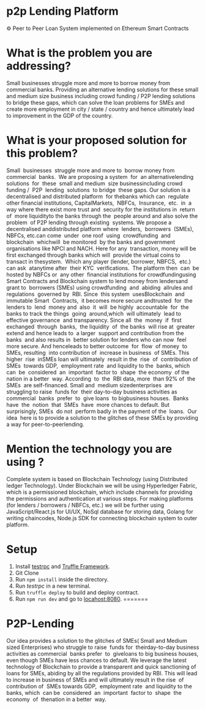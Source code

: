p2p Lending Platform
=========================
⚙️ Peer to Peer Loan System implemented on Ethereum Smart Contracts

What is the problem you are addressing?
=========================================

Small businesses struggle more and more to borrow money from commercial banks. Providing an alternative lending solutions for these small and medium size business including crowd funding / P2P lending solutions to bridge these gaps, which can solve the loan problems for SMEs and create more employment in city / state / country and hence ultimately lead to improvement in the GDP of the country. 

What is your proposed solution for this problem?
=================================================

Small ​ ​businesses ​ ​struggle​ ​more​ ​and​ ​more​ to​ ​ ​borrow​ ​money​ from​ ​ commercial​ ​ banks.​ ​ ​We​ are​ proposing​ ​a​ system​ ​ for​ ​ ​an​ ​alternative​ lending​ ​ solutions​ ​ for​ ​ ​these ​ ​small​ ​and​ medium​ ​ size​ business​ ​including​ ​crowd​ funding​ ​/ ​ P2P​ ​ lending​ ​ ​solutions ​ ​to​ ​bridge ​ these​ ​ gaps.​ Our​ ​solution​ ​is​ ​a​ ​decentralised​ ​and​ ​distributed​ platform​ ​ ​for​ ​the​ ​banks​ ​which​ ​can ​ regulate​ ​ ​other financial​ ​institutions,​ ​Capital​ Markets,​ ​ NBFCs,​ ​ ​Insurance, ​ etc.​ ​ in​ ​ a​ ​ ​way​ ​where​ ​there​ ​exist​ ​more trust​ ​and ​ ​security​ ​for​ ​the​ ​institutions​ in​ ​ ​return​ of​ ​ ​more​ ​liquidity​ ​to​ ​the​ ​banks​ ​through​ the​ ​ ​people around​ ​and​ ​also​ ​solve​ ​the​ ​problem ​ of​ ​ ​P2P​ ​lending​ ​through​ ​existing ​ systems.​ We​ ​propose​ a​ ​ ​decentralised​ ​and​ ​distributed​ ​platform​ ​where ​ lenders,​ ​ ​borrowers ​ (SMEs),​ ​ ​NBFCs, etc.​ ​can​ ​come ​ under​ ​ ​one​ ​roof ​ using​ ​ crowdfunding​ ​ and​ ​ ​blockchain ​ which​ ​will​ ​ ​be​ ​monitored ​ ​by​ ​the banks and government organisations like NPCI and NACH. ​​Here​ ​for​ any​ ​ ​transaction,​ ​money​ ​will​ be​ ​ ​first​ exchanged​ ​ ​through​ banks​ ​which​ will​ ​ ​provide the​ ​virtual​ ​coins​ ​to​ ​transact​ ​in​ ​the​ system.​ ​ ​Which​ ​any​ ​player​ ​(lender,​ ​borrower,​ NBFCS,​ ​ ​etc.) ​ ​can ask ​ ​at​ ​anytime​ after​ ​ ​their​ KYC​ ​ verifications.​ ​ ​The​ ​platform​ ​then ​ can​ ​ be​ ​ ​hosted​ ​by​ ​NBFCs​ ​or ​ ​any other ​ ​financial​ ​institutions​ ​for​ ​crowdfunding​ ​using​ ​Smart​ ​Contracts​ ​and​ ​Blockchain​ ​system​ to​ lend​ ​money​ ​from​ ​lenders​ ​and​ ​grant​ ​to ​ ​borrowers​ ​(SMEs)​ ​using​ ​crowdfunding ​ and​ ​ abiding​ ​ all​ rules​ ​and ​ ​regulations ​ ​governed​ ​by ​ ​RBI. Since ​ ​this​ system​ ​ ​uses​ Blockchain​ ​ ​and​ ​immutable​ ​Smart ​ Contracts,​ ​ ​it​ ​becomes​ ​more​ secure​ and​ trusted​ ​ for​ ​ ​the​ ​lenders​ ​to ​ lend​ ​ ​money​ and​ ​ also​ ​ ​it ​ ​will ​ be​ ​ ​highly ​ accountable​ ​ for​ ​ the​ ​ ​banks​ ​to track​ ​the​ things​ ​ going​ ​ around,​ ​ which​ ​ ​will​ ultimately​ ​ ​lead​ ​to​ ​effective​ ​governance ​ and​ transparency. ​ ​Since​ all​ ​ ​the ​ money​ ​ if​ ​ ​first​ exchanged​ ​ ​through ​ ​banks, ​ the​ ​ liquidity​ ​ of​ ​ ​the​ banks​ ​ will​ rise​ at​ ​ ​greater​ ​extend​ ​and​ ​hence​ leads​ ​ ​to ​ ​a​ larger​ ​ ​support​ ​and​ ​contribution​ ​from​ ​the​ ​banks ​ and​ also​ results​ ​ in​ ​ ​better​ ​solution​ ​for​ ​lenders​ ​who​ ​can​ now​ ​ ​feel​ ​more​ ​secure.​ ​And​ ​hence​ ​leads​ to​ better​ outcome​ ​ for​ ​ flow​ ​ ​of​ money​ ​ ​to​ ​SMEs,​ ​resulting ​ into​ ​ ​contribution​ of​ ​ ​increase​ ​in​ ​business ​ of​ SMEs. This​ ​higher ​ rise​ ​ ​in​ ​SMEs​ ​loan​ ​will​ ​ultimately ​ ​result​ ​in​ the​ ​ rise​ ​ of​ ​ ​contribution​ ​of ​ SMEs​ ​ ​towards GDP, ​ ​employment​ rate​ ​ ​and​ ​liquidity​ ​to​ ​the ​ ​banks,​ ​which ​ can​ ​ ​be ​ ​considered ​ ​an ​ important​ ​ ​factor to ​ shape​ ​ ​the​ economy​ ​ of​ ​ ​the​ ​nation​ ​in​ ​a​ better​ ​ ​way.​ ​According ​ to​ ​ the​ ​ ​RBI​ ​data,​ ​more ​ than​ ​ 92%​ of ​ the​ ​ SMEs​ ​ ​are​ ​self-financed.​ ​Small​ ​and ​ ​medium​ ​sized​ ​enterprises ​ are​ ​ ​struggling​ ​to​ raise​ ​ ​funds for ​ ​their​ day-to-day​ ​ ​business​ ​activities​ ​as​ commercial​ ​ banks​ ​ prefer​ ​ to​ ​ ​give​ loans​ ​ ​to​ ​big​ business​ houses. ​ ​Banks​ ​have ​ ​the ​ notion​ ​ ​that ​ SMEs​ ​ have​ ​ more​ ​ ​chances​ ​to​ ​default.​ ​But​ surprisingly,​ SMEs ​ ​do​ not​ ​ ​perform​ ​badly​ ​in ​ ​the​ ​payment​ ​of​ the​ ​ loans.​ ​ ​Our ​ idea​ ​ ​here​ ​is​ ​to​ ​provide​ ​a​ ​solution​ ​to the​ ​glitches​ ​of​ ​these​ ​SMEs​ ​by​ ​providing​ ​a​ ​way​ ​for​ ​peer-to-peer​ ​lending.
 
Mention the technology you are using ?
========================================

Complete system is based on Blockchain Technology (using Distributed ledger Technology). Under Blockchain we will be using Hyperledger Fabric, which is a permissioned blockchain, which include channels for providing the permissions and authentication at various steps. For making platforms (for lenders / borrowers / NBFCs, etc.) we will be further using JavaScript/React.js for UI/UX, NoSql database for storing data, Golang for writing chaincodes, Node.js SDK for connecting blockchain system to outer platform.


Setup
========
1. Install [testrpc]() and [Truffle Framework]().
2. Git Clone
3. Run ```npm install``` inside the directory.
4. Run _testrpc_ in a new terminal.
5. Run ```truffle deploy``` to build and deploy contract.
6. Run ```npm run dev``` and go to [locahost:8080](http://localhost:8080).
=======
# P2P-Lending
Our idea provides a solution to the glitches of SMEs( Small and Medium sized Enterprises) who struggle​ ​to​ raise​ ​ ​funds for ​ ​their​ day-to-day​ ​​business​ ​activities​ ​as​ commercial​ ​ banks​ ​prefer​ ​ to​ ​ ​give​ loans​ ​​to​ ​big​ business​ houses, even though SMEs have less chances to default. We leverage the latest technology of Blockchain to provide a transparent and quick sanctioning of loans for SMEs, abiding by all the regulations provided by RBI. ​This will lead to​ ​increase​ ​in​ ​business of SMEs and will​ ​ultimately result​ ​in the rise​ ​ of​ ​ contribution​ ​of ​ SMEs​ ​ ​towards GDP, ​ ​employment rate​ ​ ​and​ ​liquidity​ ​to​ ​the ​ ​banks,​ ​which ​ can​ ​ ​be ​ ​considered ​ ​an ​ important​ ​ ​factor to ​ shape​ ​ ​the economy​ ​ of​ ​ ​the​ ​nation​ ​in​ ​a better​ ​ ​way.​ ​

